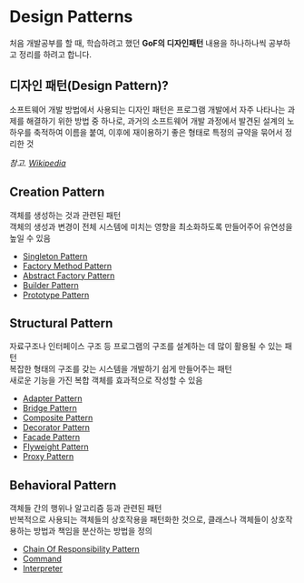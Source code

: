 # Design Patterns

처음 개발공부를 할 때, 학습하려고 했던 **GoF의 디자인패턴** 내용을 하나하나씩 공부하고 정리를 하려고 합니다.
<br>

## 디자인 패턴(Design Pattern)?
소프트웨어 개발 방법에서 사용되는 디자인 패턴은 프로그램 개발에서 자주 나타나는 과제를 해결하기 위한 방법 중 하나로, 과거의 소프트웨어 개발 과정에서 발견된 설계의 노하우를 축적하여 이름을 붙여, 이후에 재이용하기 좋은 형태로 특정의 규약을 묶어서 정리한 것

_참고. [Wikipedia](https://ko.wikipedia.org/wiki/%EC%86%8C%ED%94%84%ED%8A%B8%EC%9B%A8%EC%96%B4_%EB%94%94%EC%9E%90%EC%9D%B8_%ED%8C%A8%ED%84%B4)_

## Creation Pattern
객체를 생성하는 것과 관련된 패턴
<br>
객체의 생성과 변경이 전체 시스템에 미치는 영향을 최소화하도록 만들어주어 유연성을 높일 수 있음

+ [Singleton Pattern](singleton)
+ [Factory Method Pattern](factory-method)
+ [Abstract Factory Pattern](abstract-factory)
+ [Builder Pattern](builder)
+ [Prototype Pattern](prototype)


## Structural Pattern
자료구조나 인터페이스 구조 등 프로그램의 구조를 설계하는 데 많이 활용될 수 있는 패턴
<br>
복잡한 형태의 구조를 갖는 시스템을 개발하기 쉽게 만들어주는 패턴
<br>
새로운 기능을 가진 복합 객체를 효과적으로 작성할 수 있음

+ [Adapter Pattern](adapter)
+ [Bridge Pattern](bridge)
+ [Composite Pattern](composite)
+ [Decorator Pattern](decorator)
+ [Facade Pattern](facade)
+ [Flyweight Pattern](flyweight)
+ [Proxy Pattern](proxy)


## Behavioral Pattern
객체들 간의 행위나 알고리즘 등과 관련된 패턴
<br>
반복적으로 사용되는 객체들의 상호작용을 패턴화한 것으로, 클래스나 객체들이 상호작용하는 방법과 책임을 분산하는 방법을 정의

+ [Chain Of Responsibility Pattern](chain-of-responsibility)
+ [Command](command)
+ [Interpreter](interpreter)

